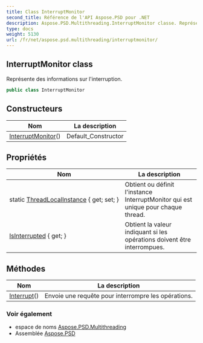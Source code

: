 ```yaml
---
title: Class InterruptMonitor
second_title: Référence de l'API Aspose.PSD pour .NET
description: Aspose.PSD.Multithreading.InterruptMonitor classe. Représente des informations sur linterruption.
type: docs
weight: 5130
url: /fr/net/aspose.psd.multithreading/interruptmonitor/
---
```

## InterruptMonitor class

Représente des informations sur l'interruption.

```csharp
public class InterruptMonitor
```

## Constructeurs

| Nom | La description |
| --- | --- |
| [InterruptMonitor](interruptmonitor/)() | Default_Constructor |

## Propriétés

| Nom | La description |
| --- | --- |
| static [ThreadLocalInstance](../../aspose.psd.multithreading/interruptmonitor/threadlocalinstance/) { get; set; } | Obtient ou définit l'instance InterruptMonitor qui est unique pour chaque thread. |
| [IsInterrupted](../../aspose.psd.multithreading/interruptmonitor/isinterrupted/) { get; } | Obtient la valeur indiquant si les opérations doivent être interrompues. |

## Méthodes

| Nom | La description |
| --- | --- |
| [Interrupt](../../aspose.psd.multithreading/interruptmonitor/interrupt/)() | Envoie une requête pour interrompre les opérations. |

### Voir également

* espace de noms [Aspose.PSD.Multithreading](../../aspose.psd.multithreading/)
* Assemblée [Aspose.PSD](../../)



